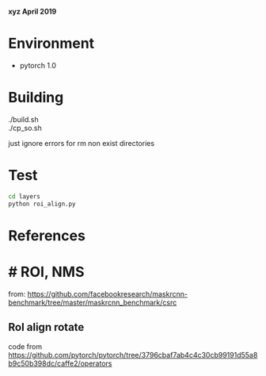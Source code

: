 **xyz April 2019**

# Environment
- pytorch 1.0

# Building
./build.sh  
./cp_so.sh

just ignore errors for rm non exist directories


# Test
``` bash
cd layers
python roi_align.py
```

# References
# # ROI, NMS
from:  https://github.com/facebookresearch/maskrcnn-benchmark/tree/master/maskrcnn_benchmark/csrc

## RoI align rotate
code from https://github.com/pytorch/pytorch/tree/3796cbaf7ab4c4c30cb99191d55a8b9c50b398dc/caffe2/operators


